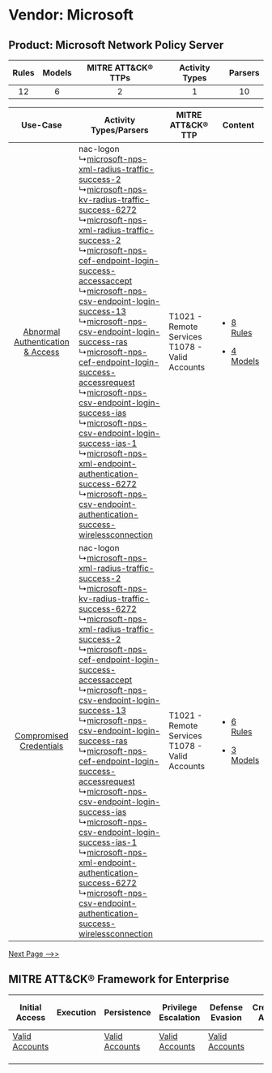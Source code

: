 Vendor: Microsoft
=================
Product: Microsoft Network Policy Server
----------------------------------------
| Rules | Models | MITRE ATT&CK® TTPs | Activity Types | Parsers |
|:-----:|:------:|:------------------:|:--------------:|:-------:|
|  12   |   6    |         2          |       1        |   10    |

|    Use-Case    | Activity Types/Parsers    | MITRE ATT&CK® TTP    | Content    |
|:----:| ---- | ---- | ---- |
| [Abnormal Authentication & Access](../../../UseCases/uc_abnormal_authentication_&_access.md) |  nac-logon<br> ↳[microsoft-nps-xml-radius-traffic-success-2](Ps/pC_microsoftnpsxmlradiustrafficsuccess2.md)<br> ↳[microsoft-nps-kv-radius-traffic-success-6272](Ps/pC_microsoftnpskvradiustrafficsuccess6272.md)<br> ↳[microsoft-nps-xml-radius-traffic-success-2](Ps/pC_microsoftnpsxmlradiustrafficsuccess2.md)<br> ↳[microsoft-nps-cef-endpoint-login-success-accessaccept](Ps/pC_microsoftnpscefendpointloginsuccessaccessaccept.md)<br> ↳[microsoft-nps-csv-endpoint-login-success-13](Ps/pC_microsoftnpscsvendpointloginsuccess13.md)<br> ↳[microsoft-nps-csv-endpoint-login-success-ras](Ps/pC_microsoftnpscsvendpointloginsuccessras.md)<br> ↳[microsoft-nps-cef-endpoint-login-success-accessrequest](Ps/pC_microsoftnpscefendpointloginsuccessaccessrequest.md)<br> ↳[microsoft-nps-csv-endpoint-login-success-ias](Ps/pC_microsoftnpscsvendpointloginsuccessias.md)<br> ↳[microsoft-nps-csv-endpoint-login-success-ias-1](Ps/pC_microsoftnpscsvendpointloginsuccessias1.md)<br> ↳[microsoft-nps-xml-endpoint-authentication-success-6272](Ps/pC_microsoftnpsxmlendpointauthenticationsuccess6272.md)<br> ↳[microsoft-nps-csv-endpoint-authentication-success-wirelessconnection](Ps/pC_microsoftnpscsvendpointauthenticationsuccesswirelessconnection.md)<br> | T1021 - Remote Services<br>T1078 - Valid Accounts<br> | [<ul><li>8 Rules</li></ul><ul><li>4 Models</li></ul>](RM/r_m_microsoft_microsoft_network_policy_server_Abnormal_Authentication_&_Access.md) |
|          [Compromised Credentials](../../../UseCases/uc_compromised_credentials.md)          |  nac-logon<br> ↳[microsoft-nps-xml-radius-traffic-success-2](Ps/pC_microsoftnpsxmlradiustrafficsuccess2.md)<br> ↳[microsoft-nps-kv-radius-traffic-success-6272](Ps/pC_microsoftnpskvradiustrafficsuccess6272.md)<br> ↳[microsoft-nps-xml-radius-traffic-success-2](Ps/pC_microsoftnpsxmlradiustrafficsuccess2.md)<br> ↳[microsoft-nps-cef-endpoint-login-success-accessaccept](Ps/pC_microsoftnpscefendpointloginsuccessaccessaccept.md)<br> ↳[microsoft-nps-csv-endpoint-login-success-13](Ps/pC_microsoftnpscsvendpointloginsuccess13.md)<br> ↳[microsoft-nps-csv-endpoint-login-success-ras](Ps/pC_microsoftnpscsvendpointloginsuccessras.md)<br> ↳[microsoft-nps-cef-endpoint-login-success-accessrequest](Ps/pC_microsoftnpscefendpointloginsuccessaccessrequest.md)<br> ↳[microsoft-nps-csv-endpoint-login-success-ias](Ps/pC_microsoftnpscsvendpointloginsuccessias.md)<br> ↳[microsoft-nps-csv-endpoint-login-success-ias-1](Ps/pC_microsoftnpscsvendpointloginsuccessias1.md)<br> ↳[microsoft-nps-xml-endpoint-authentication-success-6272](Ps/pC_microsoftnpsxmlendpointauthenticationsuccess6272.md)<br> ↳[microsoft-nps-csv-endpoint-authentication-success-wirelessconnection](Ps/pC_microsoftnpscsvendpointauthenticationsuccesswirelessconnection.md)<br> | T1021 - Remote Services<br>T1078 - Valid Accounts<br> | [<ul><li>6 Rules</li></ul><ul><li>3 Models</li></ul>](RM/r_m_microsoft_microsoft_network_policy_server_Compromised_Credentials.md)          |
[Next Page -->>](2_ds_microsoft_microsoft_network_policy_server.md)

MITRE ATT&CK® Framework for Enterprise
--------------------------------------
| Initial Access                                                      | Execution | Persistence                                                         | Privilege Escalation                                                | Defense Evasion                                                     | Credential Access | Discovery | Lateral Movement                                                     | Collection | Command and Control | Exfiltration | Impact |
| ------------------------------------------------------------------- | --------- | ------------------------------------------------------------------- | ------------------------------------------------------------------- | ------------------------------------------------------------------- | ----------------- | --------- | -------------------------------------------------------------------- | ---------- | ------------------- | ------------ | ------ |
| [Valid Accounts](https://attack.mitre.org/techniques/T1078)<br><br> |           | [Valid Accounts](https://attack.mitre.org/techniques/T1078)<br><br> | [Valid Accounts](https://attack.mitre.org/techniques/T1078)<br><br> | [Valid Accounts](https://attack.mitre.org/techniques/T1078)<br><br> |                   |           | [Remote Services](https://attack.mitre.org/techniques/T1021)<br><br> |            |                     |              |        |